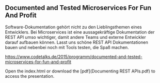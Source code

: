 ## Documented and Tested Microservices For Fun And Profit

Software-Dokumentation gehört nicht zu den Lieblingsthemen eines Entwicklers. Bei Microservices ist eine aussagekräftige Dokumentation der REST API umso wichtiger, damit andere Teams und externe Entwickler darauf aufbauen können. Lasst uns schöne REST API Dokumentationen bauen und nebenbei noch mit Tools testen, die Spaß machen.

https://www.codetalks.de/2015/programm/documented-and-tested-microservices-for-fun-and-profit

Open the index.html or download the [pdf](Documenting REST APIs.pdf) to access the presentation.
